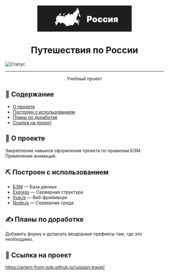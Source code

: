 <p align="center"><a href="" rel="noopener">  </a><img src="./images/__logo_black.jpg" alt="Логотип проекта"></p>

<h1 align="center">Путешествия по России</h1>

<div align="center">
</div>

[]()![Статус](https://img.shields.io/badge/status-active-success.svg)




---

<p align="center">Учебный проект<br></p>


## 📝 Содержание

- [О проекте](#about)
- [Построен с использованием](#built_using)
- [Планы по доработке](#plans)
- [Ссылка на проект](#link)


## 🧐 <a name="about">О проекте</a>

Закрепление навыков оформления проекта по правилам БЭМ.
Применение анимаций.

## ⛏️ Построен с использованием<a name="built_using"></a>

- [БЭМ](https://www.mongodb.com/) — База данных
- [Express](https://expressjs.com/) — Серверная структура
- [VueJs](https://vuejs.org/) — Веб-фреймворк
- [NodeJs](https://nodejs.org/en/) — Серверная среда

## ✍️ <a name="plans">Планы по доработке</a>

Добавить форму и дописать вендорные префиксы там, где это необходимо.

## 🚀 <a name="link">Ссылка на проект</a>

https://artem-from-spb.github.io/russian-travel/